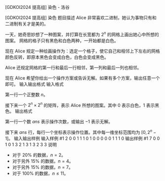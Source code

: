 



[GDKOI2024 提高组] 染色 - 洛谷














[GDKOI2024 提高组] 染色
题目描述
Alice 非常喜欢二进制，她认为事物只有和二进制有关才是美的。

一天，她奇思妙想了一种图案，并打算在长宽都为 $2^n$ 的网格上画出她心中所想的图案。
网格的格子只有黑色和白色两种，一开始都是白色。

现在 Alice 规定一种绘画操作为：选定一个格子，使它自己和相邻上下左右的网格颜色反转，即原本黑色会变成白色，白色会变成黑色。

Alice 还规定网格的第一行和最后一行相邻，第一列和最后一列也相邻。

现在 Alice 希望你给出一个操作方案或告诉无解。如果有多个方案，输出任意一个即可。
输入输出格式
输入格式

第一行一个正整数 $n$。

接下来一个 $2^n \times 2^n$ 的矩阵，表示 Alice 所想的图案。其中 $0$ 表示白色，$1$ 表示黑色。
输出格式

第一行一个数 $\mathit{ans}$ 表示操作次数，或输出 $-1$ 表示无解。

接下来 $\mathit{ans}$ 行，每行一个坐标表示操作位置。其中每一维坐标范围均为 $[0, 2^n - 1]$。
输入输出样例
输入样例 #1
2
0 0 1 1
1 0 1 0
0 0 0 0
1 1 1 0
输出样例 #1
7
0 0
1 0
1 3
2 1
3 1
3 2
3 3
说明
- 对于 $20\%$ 的数据，$n = 2$。
- 对于另外 $15\%$ 的数据，$n = 4$。
- 对于另外 $15\%$ 的数据，$n = 7$。
- 对于 $100\%$ 的数据，$n \leq 11$。






